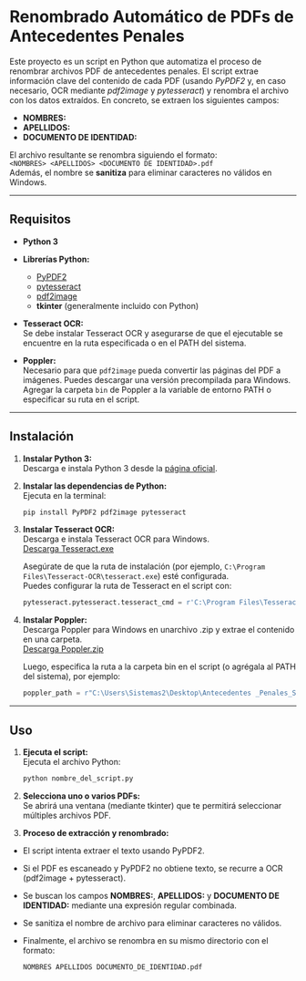 # Renombrado Automático de PDFs de Antecedentes Penales

Este proyecto es un script en Python que automatiza el proceso de renombrar archivos PDF de antecedentes penales. El script extrae información clave del contenido de cada PDF (usando *PyPDF2* y, en caso necesario, OCR mediante *pdf2image* y *pytesseract*) y renombra el archivo con los datos extraídos. En concreto, se extraen los siguientes campos:

- **NOMBRES:**
- **APELLIDOS:**
- **DOCUMENTO DE IDENTIDAD:**

El archivo resultante se renombra siguiendo el formato:  
`<NOMBRES> <APELLIDOS> <DOCUMENTO DE IDENTIDAD>.pdf`  
Además, el nombre se **sanitiza** para eliminar caracteres no válidos en Windows.

---

## Requisitos

- **Python 3**
- **Librerías Python:**
  - [PyPDF2](https://pypi.org/project/PyPDF2/)
  - [pytesseract](https://pypi.org/project/pytesseract/)
  - [pdf2image](https://pypi.org/project/pdf2image/)
  - **tkinter** (generalmente incluido con Python)

- **Tesseract OCR:**  
  Se debe instalar Tesseract OCR y asegurarse de que el ejecutable se encuentre en la ruta especificada o en el PATH del sistema.

- **Poppler:**  
  Necesario para que `pdf2image` pueda convertir las páginas del PDF a imágenes. Puedes descargar una versión precompilada para Windows.  
  Agregar la carpeta `bin` de Poppler a la variable de entorno PATH o especificar su ruta en el script.

---

## Instalación

1. **Instalar Python 3:**  
   Descarga e instala Python 3 desde la [página oficial](https://www.python.org/).

2. **Instalar las dependencias de Python:**  
   Ejecuta en la terminal:
   ```bash
   pip install PyPDF2 pdf2image pytesseract
   
3. **Instalar Tesseract OCR:**  
   Descarga e instala Tesseract OCR para Windows.  
   [Descarga Tesseract.exe](https://sourceforge.net/projects/tesseract-ocr.mirror/)
   
   Asegúrate de que la ruta de instalación (por ejemplo, `C:\Program Files\Tesseract-OCR\tesseract.exe`) esté configurada.  
   Puedes configurar la ruta de Tesseract en el script con:
  
   ```python
   pytesseract.pytesseract.tesseract_cmd = r'C:\Program Files\Tesseract-OCR\tesseract.exe'

5. **Instalar Poppler:**  
   Descarga Poppler para Windows en unarchivo .zip y extrae el contenido en una carpeta.  
   [Descarga Poppler.zip](https://github.com/oschwartz10612/poppler-windows/releases/)
     
   Luego, especifica la ruta a la carpeta bin en el script (o agrégala al PATH del sistema), por ejemplo:

    ```python
    poppler_path = r"C:\Users\Sistemas2\Desktop\Antecedentes _Penales_Script\poppler-24.08.0\Library\bin"
    
---

## Uso

1. **Ejecuta el script:**  
   Ejecuta el archivo Python:
    
    ```bash
    python nombre_del_script.py

2. **Selecciona uno o varios PDFs:**  
   Se abrirá una ventana (mediante tkinter) que te permitirá seleccionar múltiples archivos PDF.

3. **Proceso de extracción y renombrado:**
- El script intenta extraer el texto usando PyPDF2.
- Si el PDF es escaneado y PyPDF2 no obtiene texto, se recurre a OCR (pdf2image + pytesseract).
- Se buscan los campos **NOMBRES:**, **APELLIDOS:** y **DOCUMENTO DE IDENTIDAD:** mediante una expresión regular combinada.
- Se sanitiza el nombre de archivo para eliminar caracteres no válidos.
- Finalmente, el archivo se renombra en su mismo directorio con el formato:
  
   ```nginx
   NOMBRES APELLIDOS DOCUMENTO_DE_IDENTIDAD.pdf


   
